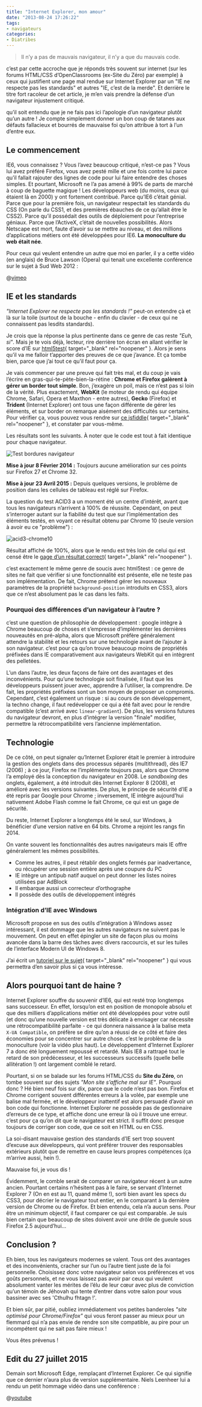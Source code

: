 ```yaml
---
title: "Internet Explorer, mon amour"
date: "2013-08-24 17:26:22"
tags:
- navigateurs
categories:
- Diatribes
---
```


> Il n’y a pas de mauvais navigateur, il n’y a que du mauvais code.

c’est par cette accroche que je réponds très souvent sur internet (sur les forums HTML/CSS d’OpenClassrooms (ex-Site du Zéro) par exemple) à ceux qui justifient une page mal rendue sur Internet Explorer par un "IE ne respecte pas les standards" et autres "IE, c’est de la merde". Et derrière le titre fort racoleur de cet article, je m’en vais prendre la défense d’un navigateur injustement critiqué.

qu’il soit entendu que je ne fais pas ici l’apologie d’un navigateur plutôt qu’un autre ! Je compte simplement donner un bon coup de tatanes aux défauts fallacieux et bourrés de mauvaise foi qu’on attribue à tort à l’un d’entre eux.


## Le commencement

IE6, vous connaissez ? Vous l’avez beaucoup critiqué, n’est-ce pas ? Vous lui avez préféré Firefox, vous avez pesté mille et une fois contre lui parce qu’il fallait rajouter des lignes de code pour lui faire entendre des choses simples. Et pourtant, Microsoft ne l’a pas amené à 99% de parts de marché à coup de baguette magique ! Les développeurs web (du moins, ceux qui étaient là en 2000) y ont fortement contribué. Parce qu’IE6 c’était génial. Parce que pour la première fois, un navigateur respectait les standards du CSS (On parle du CSS1, et des premières ébauches de ce qu’allait être le CSS2). Parce qu’il possédait des outils de déploiement pour l’entreprise géniaux. Parce que l’ActiveX, c’était de nouvelles possibilités. Alors Netscape est mort, faute d’avoir su se mettre au niveau, et des millions d’applications métiers ont été développées pour IE6\. **La monoculture du web était née**.

Pour ceux qui veulent entendre un autre que moi en parler, il y a cette vidéo (en anglais) de Bruce Lawson (Opera) qui tenait une excellente conférence sur le sujet à Sud Web 2012 :

@[vimeo](52171395)

## IE et les standards

_"Internet Explorer ne respecte pas les standards !"_ peut-on entendre çà et là sur la toile (surtout de la bouche - enfin du clavier - de ceux qui ne connaissent pas lesdits standards).

Je crois que la réponse la plus pertinente dans ce genre de cas reste _"Euh, si"_. Mais je te vois déjà, lecteur, rire derrière ton écran en allant vérifier le score d’IE sur [html5test](http://html5test.com){ target="_blank" rel="noopener" }. Alors je sens qu’il va me falloir t’apporter des preuves de ce que j’avance. Et ça tombe bien, parce que j’ai tout ce qu’il faut pour ça.

Je vais commencer par une preuve qui fait très mal, et du coup je vais l’écrire en gras-qui-te-pète-bien-la-rétine : **Chrome et Firefox galèrent à gérer un border tout simple**. Bon, j’exagère un poil, mais ce n’est pas si loin de la vérité. Plus exactement, **WebKit** (le moteur de rendu qui équipe Chrome, Safari, Opera et Maxthon - entre autres), **Gecko** (Firefox) et **Trident** (Internet Explorer) ont tous une façon différente de gérer les éléments, et sur border on remarque aisément des difficultés sur certains. Pour vérifier ça, vous pouvez vous rendre sur [ce jsfiddle](https://jsfiddle.net/3hs1ftmo/2/){ target="_blank" rel="noopener" }, et constater par vous-même.

Les résultats sont les suivants. À noter que le code est tout à fait identique pour chaque navigateur.

![Test bordures navigateur](https://images.emmanuelbeziat.com/tests-border-nav1.png)

**Mise à jour 8 Février 2014 :** Toujours aucune amélioration sur ces points sur Firefox 27 et Chrome 32.

**Mise à jour 23 Avril 2015 :** Depuis quelques versions, le problème de position dans les cellules de tableau est réglé sur Firefox.

La question du test ACID3 a un moment été un centre d’intérêt, avant que tous les navigateurs n’arrivent à 100% de réussite. Cependant, on peut s’interroger autant sur la fiabilité du test que sur l’implémentation des éléments testés, en voyant ce résultat obtenu par Chrome 10 (seule version à avoir eu ce "problème") :

![acid3-chrome10](https://images.emmanuelbeziat.com/acid3-chrome10.jpg)

Résultat affiché de 100%, alors que le rendu est très loin de celui qui est censé être le [gage d’un résultat correct](http://acid3.acidtests.org/ "Test Acid3"){ target="_blank" rel="noopener" }.

c’est exactement le même genre de soucis avec html5test : ce genre de sites ne fait que vérifier si une fonctionnalité est présente, elle ne teste pas son implémentation. De fait, Chrome prétend gérer les nouveaux paramètres de la propriété `background-position` introduits en CSS3, alors que ce n’est absolument pas le cas dans les faits.

### Pourquoi des différences d’un navigateur à l’autre ?

c’est une question de philosophie de développement : google intègre à Chrome beaucoup de choses et s’empresse d’implémenter les dernières nouveautés en pré-alpha, alors que Microsoft préfère généralement attendre la stabilité et les retours sur une technologie avant de l’ajouter à son navigateur. c’est pour ça qu’on trouve beaucoup moins de propriétés préfixées dans IE comparativement aux navigateurs WebKit qui en intègrent des pelletées.

L’un dans l’autre, les deux façons de faire ont des avantages et des inconvénients. Pour qu’une technologie soit finalisée, il faut que les développeurs puissent jouer avec, apprendre à l’utiliser, la comprendre. De fait, les propriétés préfixées sont un bon moyen de proposer un compromis. Cependant, c’est également un risque : si au cours de son développement, la techno change, il faut redévelopper ce qui a été fait avec pour le rendre compatible (c’est arrivé avec `linear-gradient`). De plus, les versions futures du navigateur devront, en plus d’intégrer la version "finale" modifier, permettre la rétrocompatibilité vers l’ancienne implémentation.

## Technologie

De ce côté, on peut signaler qu’Internet Explorer était le premier à introduire la gestion des onglets dans des processus séparés (multithread), dès IE7 (2006) ; à ce jour, Firefox ne l’implémente toujours pas, alors que Chrome l’a employé dès la conception du navigateur en 2008\. Le _sandboxing_ des onglets, également, a été introduit dès Internet Explorer 8 (2008), et amélioré avec les versions suivantes. De plus, le principe de sécurité d’IE a été repris par Google pour Chrome ; inversement, IE intègre aujourd’hui nativement Adobe Flash comme le fait Chrome, ce qui est un gage de sécurité.

Du reste, Internet Explorer a longtemps été le seul, sur Windows, à bénéficier d’une version native en 64 bits. Chrome a rejoint les rangs fin 2014.

On vante souvent les fonctionnalités des autres navigateurs mais IE offre généralement les mêmes possibilités.

*   Comme les autres, il peut rétablir des onglets fermés par inadvertance, ou récupérer une session entière après une coupure du PC
*   IE intègre un antipub natif auquel on peut donner les listes noires utilisées par AdBlock
*   Il embarque aussi un correcteur d’orthographe
*   Il possède des outils de développement intégrés

### Intégration d’IE avec Windows

Microsoft propose en sus des outils d’intégration à Windows assez intéressant, il est dommage que les autres navigateurs ne suivent pas le mouvement. On peut en effet épingler un site de façon plus ou moins avancée dans la barre des tâches avec divers raccourcis, et sur les tuiles de l’interface Modern UI de Windows 8.

J’ai écrit un [tutoriel sur le sujet](http://www.emmanuelbeziat.com/blog/site-epingle-avec-internet-explorer/ "Site épinglé avec Internet Explorer"){ target="_blank" rel="noopener" } qui vous permettra d’en savoir plus si ça vous intéresse.

## Alors pourquoi tant de haine ?

Internet Explorer souffre du souvenir d’IE6, qui est resté trop longtemps sans successeur. En effet, lorsqu’on est en position de monopole absolu et que des milliers d’applications métier ont été développées pour votre outil (et donc qu’une nouvelle version est très délicate à envisager car nécessite une rétrocompatibilité parfaite - ce qui donnera naissance à la balise meta `X-UA Compatible`, on préfère se dire qu’on a réussi de ce côté et faire des économies pour se concentrer sur autre chose. c’est le problème de la monoculture (voir la vidéo plus haut). Le développement d’Internet Explorer 7 a donc été longuement repoussé et retardé. Mais IE8 a rattrapé tout le retard de son prédécesseur, et les successeurs successifs (quelle belle allitération !) ont largement comblé le retard.

Pourtant, si on se balade sur les forums HTML/CSS du **Site du Zéro**, on tombe souvent sur des sujets _"Mon site s’affiche mal sur IE"_. Pourquoi donc ? Hé bien neuf fois sur dix, parce que le code n’est pas bon. Firefox et Chrome corrigent souvent différentes erreurs à la volée, par exemple une balise mal fermée, et le développeur inattentif est alors persuadé d’avoir un bon code qui fonctionne. Internet Explorer ne possède pas de gestionnaire d’erreurs de ce type, et affiche donc une erreur là où il trouve une erreur. c’est pour ça qu’on dit que le navigateur est strict. Il suffit donc presque toujours de corriger son code, que ce soit en HTML ou en CSS.

La soi-disant mauvaise gestion des standards d’IE sert trop souvent d’excuse aux développeurs, qui vont préférer trouver des responsables extérieurs plutôt que de remettre en cause leurs propres compétences (ça m’arrive aussi, hein !).

Mauvaise foi, je vous dis !

Évidemment, le comble serait de comparer un navigateur récent à un autre ancien. Pourtant certains n’hésitent pas à le faire, se servant d’Internet Explorer 7 (On en est au 11, quand même !), sorti bien avant les specs du CSS3, pour décrier le navigateur tout entier, en le comparant à la dernière version de Chrome ou de Firefox. Et bien entendu, cela n’a aucun sens. Pour être un minimum objectif, il faut comparer ce qui est comparable. Je suis bien certain que beaucoup de sites doivent avoir une drôle de gueule sous Firefox 2.5 aujourd’hui…

## Conclusion ?

Eh bien, tous les navigateurs modernes se valent. Tous ont des avantages et des inconvénients, cracher sur l’un ou l’autre tient juste de la foi personnelle. Choisissez donc votre navigateur selon vos préférences et vos goûts personnels, et ne vous laissez pas avoir par ceux qui veulent absolument vanter les mérites de l’élu de leur cœur avec plus de conviction qu’un témoin de Jéhovah qui tente d’entrer dans votre salon pour vous bassiner avec ses 'Cthulhu fhtagn !'.

Et bien sûr, par pitié, oubliez immédiatement vos petites banderoles _"site optimisé pour Chrome/Firefox"_ qui vous feront passer au mieux pour un flemmard qui n’a pas envie de rendre son site compatible, au pire pour un incompétent qui ne sait pas faire mieux !

Vous êtes prévenus !

## Edit du 27 juillet 2015

Demain sort Microsoft Edge, remplaçant d’Internet Explorer. Ce qui signifie que ce dernier n’aura plus de version supplémentaire. Niels Leenheer lui a rendu un petit hommage vidéo dans une conférence :

@[youtube](w4WAPTJM8E0)
